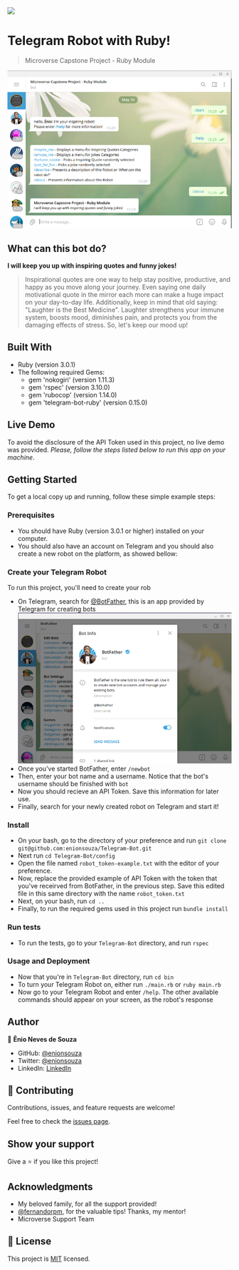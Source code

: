 ![](https://img.shields.io/badge/Microverse-blueviolet)

# Telegram Robot with Ruby!

> Microverse Capstone Project - Ruby Module

![screenshot](./img/Screenshot.png)

## What can this bot do?

**I will keep you up with inspiring quotes and funny jokes!**

> Inspirational quotes are one way to help stay positive, productive, and happy as you move along your journey. Even saying one daily motivational quote in the mirror each more can make a huge impact on your day-to-day life.
> Additionally, keep in mind that old saying: "Laughter is the Best Medicine". Laughter strengthens your immune system, boosts mood, diminishes pain, and protects you from the damaging effects of stress. So, let's keep our mood up!

## Built With

- Ruby (version 3.0.1)
- The following required Gems:
  - gem 'nokogiri' (version 1.11.3)
  - gem 'rspec' (version 3.10.0)
  - gem 'rubocop' (version 1.14.0)
  - gem 'telegram-bot-ruby' (version 0.15.0)

## Live Demo

To avoid the disclosure of the API Token used in this project, no live demo was provided. _Please, follow the steps listed below to run this app on your machine_.

## Getting Started

To get a local copy up and running, follow these simple example steps:

### Prerequisites

- You should have Ruby (version 3.0.1 or higher) installed on your computer.
- You should also have an account on Telegram and you should also create a new robot on the platform, as showed bellow:

### Create your Telegram Robot

To run this project, you'll need to create your rob

- On Telegram, search for [@BotFather](https://t.me/BotFather), this is an app provided by Telegram for creating bots
  ![screenshot](./img/Screenshot-BotFather.png)
- Once you've started BotFather, enter `/newbot`
- Then, enter your bot name and a username. Notice that the bot's username should be finished with `bot`
- Now you should recieve an API Token. Save this information for later use.
- Finally, search for your newly created robot on Telegram and start it!

### Install

- On your bash, go to the directory of your preference and run `git clone git@github.com:enionsouza/Telegram-Bot.git`
- Next run `cd Telegram-Bot/config`
- Open the file named `robot_token-example.txt` with the editor of your preference.
- Now, replace the provided example of API Token with the token that you've receirved from BotFather, in the previous step. Save this edited file in this same directory with the name `robot_token.txt`
- Next, on your bash, run `cd ..`
- Finally, to run the required gems used in this project run `bundle install`

### Run tests

- To run the tests, go to your `Telegram-Bot` directory, and run `rspec`

### Usage and Deployment

- Now that you're in `Telegram-Bot` directory, run `cd bin`
- To turn your Telegram Robot on, either run `./main.rb` or `ruby main.rb`
- Now go to your Telegram Robot and enter `/help`. The other available commands should appear on your screen, as the robot's response

## Author

👤 **Ênio Neves de Souza**

- GitHub: [@enionsouza](https://github.com/enionsouza)
- Twitter: [@enionsouza](https://twitter.com/enionsouza)
- LinkedIn: [LinkedIn](https://www.linkedin.com/in/enio-neves-de-souza/)

## 🤝 Contributing

Contributions, issues, and feature requests are welcome!

Feel free to check the [issues page](https://github.com/enionsouza/Telegram-Bot/issues).

## Show your support

Give a ⭐️ if you like this project!

## Acknowledgments

- My beloved family, for all the support provided!
- [@fernandorpm](https://github.com/fernandorpm), for the valuable tips! Thanks, my mentor!
- Microverse Support Team

## 📝 License

This project is [MIT](./LICENSE) licensed.
